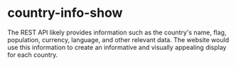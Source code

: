 # country-info-show
The REST API likely provides information such as the country's name, flag, population, currency, language, and other relevant data. The website would use this information to create an informative and visually appealing display for each country.
